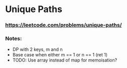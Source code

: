 # Unique Paths

### https://leetcode.com/problems/unique-paths/

### Notes:

* DP with 2 keys, m and n
* Base case when either m == 1 or n == 1 (ret 1)
* TODO: Use array instead of map for memoisation?